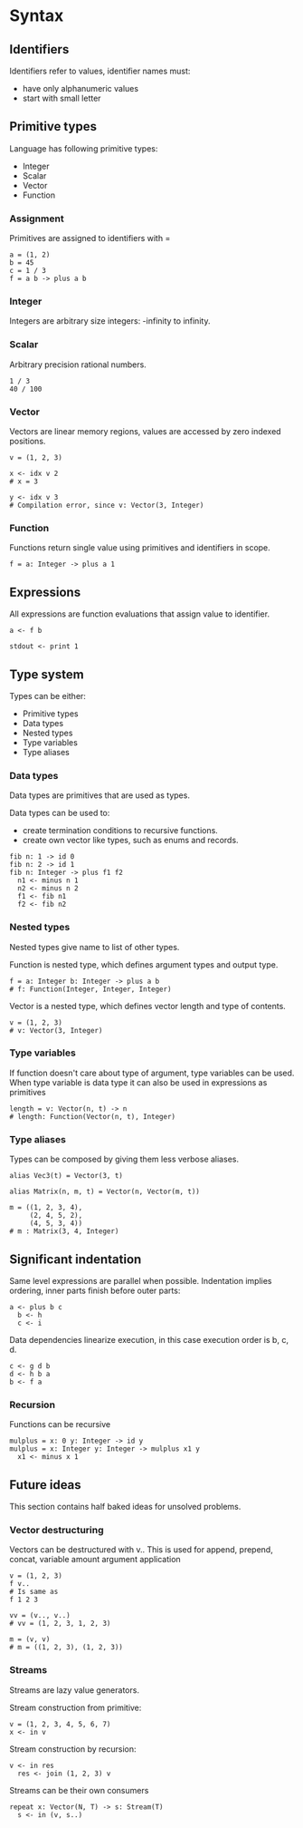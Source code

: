 # Syntax

## Identifiers

Identifiers refer to values, identifier names must:
- have only alphanumeric values
- start with small letter

## Primitive types

Language has following primitive types:
- Integer
- Scalar
- Vector
- Function

### Assignment

Primitives are assigned to identifiers with =

```
a = (1, 2)
b = 45
c = 1 / 3
f = a b -> plus a b
```

### Integer

Integers are arbitrary size integers: -infinity to infinity.

### Scalar

Arbitrary precision rational numbers.

```
1 / 3
40 / 100
```

### Vector
Vectors are linear memory regions, values are accessed by zero indexed positions.

```
v = (1, 2, 3)

x <- idx v 2
# x = 3

y <- idx v 3
# Compilation error, since v: Vector(3, Integer)
```

### Function

Functions return single value using primitives and identifiers in scope.
```
f = a: Integer -> plus a 1
```

## Expressions

All expressions are function evaluations that assign value to identifier.
```
a <- f b

stdout <- print 1
```

## Type system

Types can be either:
- Primitive types
- Data types
- Nested types
- Type variables
- Type aliases

### Data types

Data types are primitives that are used as types.

Data types can be used to:
- create termination conditions to recursive functions.
- create own vector like types, such as enums and records.
```
fib n: 1 -> id 0
fib n: 2 -> id 1
fib n: Integer -> plus f1 f2
  n1 <- minus n 1
  n2 <- minus n 2
  f1 <- fib n1
  f2 <- fib n2
```

### Nested types

Nested types give name to list of other types.

Function is nested type, which defines argument types and output type.
```
f = a: Integer b: Integer -> plus a b
# f: Function(Integer, Integer, Integer)
```

Vector is a nested type, which defines vector length and type of contents.
```
v = (1, 2, 3)
# v: Vector(3, Integer)
```

### Type variables

If function doesn't care about type of argument, type variables can be used.
When type variable is data type it can also be used in expressions as primitives

```
length = v: Vector(n, t) -> n
# length: Function(Vector(n, t), Integer)
```

### Type aliases

Types can be composed by giving them less verbose aliases.

```
alias Vec3(t) = Vector(3, t)

alias Matrix(n, m, t) = Vector(n, Vector(m, t))

m = ((1, 2, 3, 4),
     (2, 4, 5, 2),
     (4, 5, 3, 4))
# m : Matrix(3, 4, Integer)
```


## Significant indentation

Same level expressions are parallel when possible.
Indentation implies ordering, inner parts finish before outer parts:
```
a <- plus b c
  b <- h
  c <- i
```

Data dependencies linearize execution, in this case 
execution order is b, c, d. 
```
c <- g d b
d <- h b a
b <- f a
```

### Recursion

Functions can be recursive
```
mulplus = x: 0 y: Integer -> id y
mulplus = x: Integer y: Integer -> mulplus x1 y
  x1 <- minus x 1
```

## Future ideas

This section contains half baked ideas for unsolved problems.

### Vector destructuring

Vectors can be destructured with v..
This is used for append, prepend, concat, variable amount argument application 
```
v = (1, 2, 3)
f v..
# Is same as
f 1 2 3

vv = (v.., v..)
# vv = (1, 2, 3, 1, 2, 3)

m = (v, v)
# m = ((1, 2, 3), (1, 2, 3))
```

### Streams

Streams are lazy value generators.

Stream construction from primitive:
```
v = (1, 2, 3, 4, 5, 6, 7)
x <- in v
```

Stream construction by recursion:
```
v <- in res
  res <- join (1, 2, 3) v
```

Streams can be their own consumers
```
repeat x: Vector(N, T) -> s: Stream(T)
  s <- in (v, s..)
```